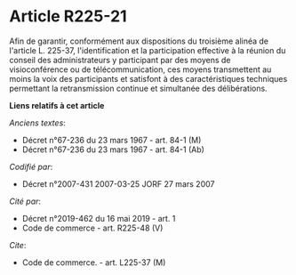 # Article R225-21

Afin de garantir, conformément aux dispositions du troisième alinéa de l'article L. 225-37, l'identification et la
participation effective à la réunion du conseil des administrateurs y participant par des moyens de visioconférence ou de
télécommunication, ces moyens transmettent au moins la voix des participants et satisfont à des caractéristiques techniques
permettant la retransmission continue et simultanée des délibérations.

**Liens relatifs à cet article**

_Anciens textes_:

  - Décret n°67-236 du 23 mars 1967 - art. 84-1 (M)
  - Décret n°67-236 du 23 mars 1967 - art. 84-1 (Ab)

_Codifié par_:

  - Décret n°2007-431 2007-03-25 JORF 27 mars 2007

_Cité par_:

  - Décret n°2019-462 du 16 mai 2019 - art. 1
  - Code de commerce - art. R225-48 (V)

_Cite_:

  - Code de commerce. - art. L225-37 (M)
